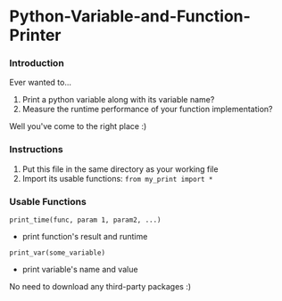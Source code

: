 # Python-Variable-and-Function-Printer


### Introduction
Ever wanted to... 
1. Print a python variable along with its variable name?
2. Measure the runtime performance of your function implementation? 

Well you've come to the right place :)


### Instructions
1. Put this file in the same directory as your working file
2. Import its usable functions: `from my_print import *`


### Usable Functions
`print_time(func, param 1, param2, ...)`
* print function's result and runtime

`print_var(some_variable)`
* print variable's name and value  

No need to download any third-party packages :)
